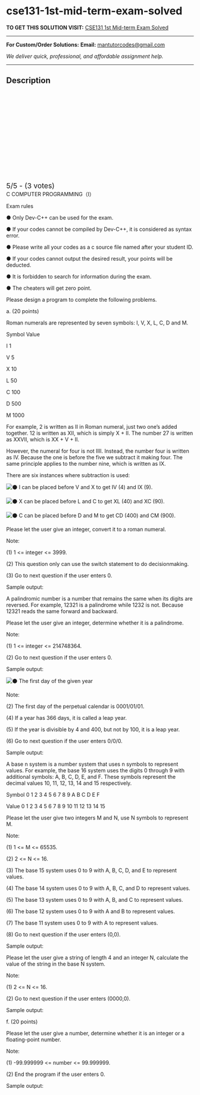 # cse131-1st-mid-term-exam-solved
**TO GET THIS SOLUTION VISIT:** [CSE131 1st Mid-term Exam Solved](https://mantutor.com/product/cse131-1st-mid-term-exam-solved/)


---

**For Custom/Order Solutions:** **Email:** mantutorcodes@gmail.com  

*We deliver quick, professional, and affordable assignment help.*

---

<h2>Description</h2>



<div class="kk-star-ratings kksr-auto kksr-align-center kksr-valign-top" data-payload="{&quot;align&quot;:&quot;center&quot;,&quot;id&quot;:&quot;116020&quot;,&quot;slug&quot;:&quot;default&quot;,&quot;valign&quot;:&quot;top&quot;,&quot;ignore&quot;:&quot;&quot;,&quot;reference&quot;:&quot;auto&quot;,&quot;class&quot;:&quot;&quot;,&quot;count&quot;:&quot;3&quot;,&quot;legendonly&quot;:&quot;&quot;,&quot;readonly&quot;:&quot;&quot;,&quot;score&quot;:&quot;5&quot;,&quot;starsonly&quot;:&quot;&quot;,&quot;best&quot;:&quot;5&quot;,&quot;gap&quot;:&quot;4&quot;,&quot;greet&quot;:&quot;Rate this product&quot;,&quot;legend&quot;:&quot;5\/5 - (3 votes)&quot;,&quot;size&quot;:&quot;24&quot;,&quot;title&quot;:&quot;CSE131 1st Mid-term Exam Solved&quot;,&quot;width&quot;:&quot;138&quot;,&quot;_legend&quot;:&quot;{score}\/{best} - ({count} {votes})&quot;,&quot;font_factor&quot;:&quot;1.25&quot;}">

<div class="kksr-stars">

<div class="kksr-stars-inactive">
            <div class="kksr-star" data-star="1" style="padding-right: 4px">


<div class="kksr-icon" style="width: 24px; height: 24px;"></div>
        </div>
            <div class="kksr-star" data-star="2" style="padding-right: 4px">


<div class="kksr-icon" style="width: 24px; height: 24px;"></div>
        </div>
            <div class="kksr-star" data-star="3" style="padding-right: 4px">


<div class="kksr-icon" style="width: 24px; height: 24px;"></div>
        </div>
            <div class="kksr-star" data-star="4" style="padding-right: 4px">


<div class="kksr-icon" style="width: 24px; height: 24px;"></div>
        </div>
            <div class="kksr-star" data-star="5" style="padding-right: 4px">


<div class="kksr-icon" style="width: 24px; height: 24px;"></div>
        </div>
    </div>

<div class="kksr-stars-active" style="width: 138px;">
            <div class="kksr-star" style="padding-right: 4px">


<div class="kksr-icon" style="width: 24px; height: 24px;"></div>
        </div>
            <div class="kksr-star" style="padding-right: 4px">


<div class="kksr-icon" style="width: 24px; height: 24px;"></div>
        </div>
            <div class="kksr-star" style="padding-right: 4px">


<div class="kksr-icon" style="width: 24px; height: 24px;"></div>
        </div>
            <div class="kksr-star" style="padding-right: 4px">


<div class="kksr-icon" style="width: 24px; height: 24px;"></div>
        </div>
            <div class="kksr-star" style="padding-right: 4px">


<div class="kksr-icon" style="width: 24px; height: 24px;"></div>
        </div>
    </div>
</div>


<div class="kksr-legend" style="font-size: 19.2px;">
            5/5 - (3 votes)    </div>
    </div>
C COMPUTER PROGRAMMING（I）

Exam rules

● Only Dev-C++ can be used for the exam.

● If your codes cannot be compiled by Dev-C++, it is considered as syntax error.

● Please write all your codes as a c source file named after your student ID.

● If your codes cannot output the desired result, your points will be deducted.

● It is forbidden to search for information during the exam.

● The cheaters will get zero point.

Please design a program to complete the following problems.

a. (20 points)

Roman numerals are represented by seven symbols: I, V, X, L, C, D and M.

Symbol Value

I 1

V 5

X 10

L 50

C 100

D 500

M 1000

For example, 2 is written as II in Roman numeral, just two one’s added together. 12 is written as XII, which is simply X + II. The number 27 is written as XXVII, which is XX + V + II.

However, the numeral for four is not IIII. Instead, the number four is written as IV. Because the one is before the five we subtract it making four. The same principle applies to the number nine, which is written as IX.

There are six instances where subtraction is used:

<img draggable="false" role="img" class="emoji" alt="⚫" src="https://s.w.org/images/core/emoji/15.1.0/svg/26ab.svg"> I can be placed before V and X to get IV (4) and IX (9).

<img draggable="false" role="img" class="emoji" alt="⚫" src="https://s.w.org/images/core/emoji/15.1.0/svg/26ab.svg"> X can be placed before L and C to get XL (40) and XC (90).

<img draggable="false" role="img" class="emoji" alt="⚫" src="https://s.w.org/images/core/emoji/15.1.0/svg/26ab.svg"> C can be placed before D and M to get CD (400) and CM (900).

Please let the user give an integer, convert it to a roman numeral.

Note:

(1) 1 &lt;= integer &lt;= 3999.

(2) This question only can use the switch statement to do decisionmaking.

(3) Go to next question if the user enters 0.

Sample output:

A palindromic number is a number that remains the same when its digits are reversed. For example, 12321 is a palindrome while 1232 is not. Because 12321 reads the same forward and backward.

Please let the user give an integer, determine whether it is a palindrome.

Note:

(1) 1 &lt;= integer &lt;= 214748364.

(2) Go to next question if the user enters 0.

Sample output:

<img draggable="false" role="img" class="emoji" alt="⚫" src="https://s.w.org/images/core/emoji/15.1.0/svg/26ab.svg"> The first day of the given year

Note:

(2) The first day of the perpetual calendar is 0001/01/01.

(4) If a year has 366 days, it is called a leap year.

(5) If the year is divisible by 4 and 400, but not by 100, it is a leap year.

(6) Go to next question if the user enters 0/0/0.

Sample output:

A base n system is a number system that uses n symbols to represent values. For example, the base 16 system uses the digits 0 through 9 with additional symbols: A, B, C, D, E, and F. These symbols represent the decimal values 10, 11, 12, 13, 14 and 15 respectively.

Symbol 0 1 2 3 4 5 6 7 8 9 A B C D E F

Value 0 1 2 3 4 5 6 7 8 9 10 11 12 13 14 15

Please let the user give two integers M and N, use N symbols to represent M.

Note:

(1) 1 &lt;= M &lt;= 65535.

(2) 2 &lt;= N &lt;= 16.

(3) The base 15 system uses 0 to 9 with A, B, C, D, and E to represent values.

(4) The base 14 system uses 0 to 9 with A, B, C, and D to represent values.

(5) The base 13 system uses 0 to 9 with A, B, and C to represent values.

(6) The base 12 system uses 0 to 9 with A and B to represent values.

(7) The base 11 system uses 0 to 9 with A to represent values.

(8) Go to next question if the user enters (0,0).

Sample output:

Please let the user give a string of length 4 and an integer N, calculate the value of the string in the base N system.

Note:

(1) 2 &lt;= N &lt;= 16.

(2) Go to next question if the user enters (0000,0).

Sample output:

f. (20 points)

Please let the user give a number, determine whether it is an integer or a floating-point number.

Note:

(1) -99.999999 &lt;= number &lt;= 99.999999.

(2) End the program if the user enters 0.

Sample output:
